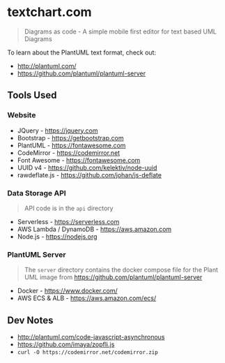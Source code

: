# textchart.com

> Diagrams as code - A simple mobile first editor for text based UML Diagrams

To learn about the PlantUML text format, check out:

- http://plantuml.com/
- https://github.com/plantuml/plantuml-server


## Tools Used

### Website

- JQuery - https://jquery.com
- Bootstrap - https://getbootstrap.com
- PlantUML - https://fontawesome.com
- CodeMirror - https://codemirror.net
- Font Awesome - https://fontawesome.com
- UUID v4 - https://github.com/kelektiv/node-uuid
- rawdeflate.js - https://github.com/johan/js-deflate

### Data Storage API

> API code is in the `api` directory

- Serverless - https://serverless.com
- AWS Lambda / DynamoDB - https://aws.amazon.com
- Node.js - https://nodejs.org

### PlantUML Server

> The `server` directory contains the docker compose file for the Plant UML image
> from https://github.com/plantuml/plantuml-server

- Docker - https://www.docker.com/
- AWS ECS & ALB - https://aws.amazon.com/ecs/

## Dev Notes

- http://plantuml.com/code-javascript-asynchronous
- https://github.com/imaya/zopfli.js
- `curl -O https://codemirror.net/codemirror.zip`
